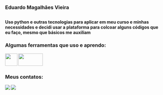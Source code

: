 ### Eduardo Magalhães Vieira
##

<strong> Uso python e outras tecnologias para aplicar em meu curso e minhas necessidades
   e decidi usar a plataforma para colcoar alguns códigos que eu faço, mesmo que básicos me auxiliam<strong>

 ### Algumas ferramentas que uso e aprendo:
<img src="https://cdn.jsdelivr.net/gh/devicons/devicon/icons/python/python-original.svg" width=40 height=40 />
<img src="https://upload.wikimedia.org/wikipedia/commons/0/08/AutoCad_logo.svg" width=80 height=40 />
  
### Meus contatos:
<div>
  <a href = "mailto:contato@eduardomvieira2347"><img src="https://img.shields.io/badge/Gmail-D14836?style=for-the-badge&logo=gmail&logoColor=white" target="_blank"></a>
<a href="https://www.linkedin.com/in/eduardo-magalh%C3%A3es-vieira/" target="_blank"><img src="https://img.shields.io/badge/-LinkedIn-%230077B5?style=for-the-badge&logo=linkedin&logoColor=white" target="_blank"></a>   
</div>
